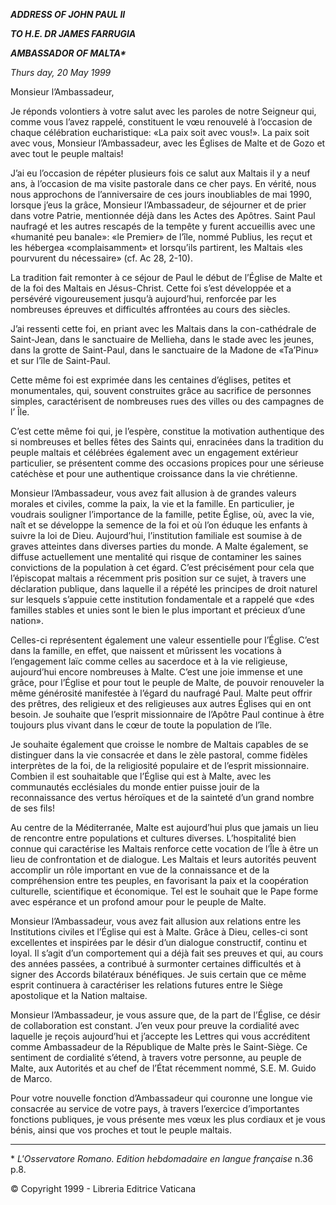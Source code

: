 ***ADDRESS OF JOHN PAUL II***

***TO H.E. DR JAMES FARRUGIA***

***AMBASSADOR OF MALTA\****

*Thurs* *day, 20 May 1999*

Monsieur l’Ambassadeur,

Je réponds volontiers à votre salut avec les paroles de notre Seigneur qui, comme vous l’avez rappelé, constituent le vœu renouvelé à l’occasion de chaque célébration eucharistique: «La paix soit avec vous!». La paix soit avec vous, Monsieur l’Ambassadeur, avec les Églises de Malte et de Gozo et avec tout le peuple maltais!

J’ai eu l’occasion de répéter plusieurs fois ce salut aux Maltais il y a neuf ans, à l’occasion de ma visite pastorale dans ce cher pays. En vérité, nous nous approchons de l’anniversaire de ces jours inoubliables de mai 1990, lorsque j’eus la grâce, Monsieur l’Ambassadeur, de séjourner et de prier dans votre Patrie, mentionnée déjà dans les Actes des Apôtres. Saint Paul naufragé et les autres rescapés de la tempête y furent accueillis avec une «humanité peu banale»: «le Premier» de l’île, nommé Publius, les reçut et les hébergea «complaisamment» et lorsqu’ils partirent, les Maltais «les pourvurent du nécessaire» (cf. Ac 28, 2-10).

La tradition fait remonter à ce séjour de Paul le début de l’Église de Malte et de la foi des Maltais en Jésus-Christ. Cette foi s’est développée et a persévéré vigoureusement jusqu’à aujourd’hui, renforcée par les nombreuses épreuves et difficultés affrontées au cours des siècles.

J’ai ressenti cette foi, en priant avec les Maltais dans la con-cathédrale de Saint-Jean, dans le sanctuaire de Mellieha, dans le stade avec les jeunes, dans la grotte de Saint-Paul, dans le sanctuaire de la Madone de «Ta’Pinu» et sur l’île de Saint-Paul.

Cette même foi est exprimée dans les centaines d’églises, petites et monumentales, qui, souvent construites grâce au sacrifice de personnes simples, caractérisent de nombreuses rues des villes ou des campagnes de l’ Île.

C’est cette même foi qui, je l’espère, constitue la motivation authentique des si nombreuses et belles fêtes des Saints qui, enracinées dans la tradition du peuple maltais et célébrées également avec un engagement extérieur particulier, se présentent comme des occasions propices pour une sérieuse catéchèse et pour une authentique croissance dans la vie chrétienne.

Monsieur l’Ambassadeur, vous avez fait allusion à de grandes valeurs morales et civiles, comme la paix, la vie et la famille. En particulier, je voudrais souligner l’importance de la famille, petite Église, où, avec la vie, naît et se développe la semence de la foi et où l’on éduque les enfants à suivre la loi de Dieu. Aujourd’hui, l’institution familiale est soumise à de graves atteintes dans diverses parties du monde. A Malte également, se diffuse actuellement une mentalité qui risque de contaminer les saines convictions de la population à cet égard. C’est précisément pour cela que l’épiscopat maltais a récemment pris position sur ce sujet, à travers une déclaration publique, dans laquelle il a répété les principes de droit naturel sur lesquels s’appuie cette institution fondamentale et a rappelé que «des familles stables et unies sont le bien le plus important et précieux d’une nation».

Celles-ci représentent également une valeur essentielle pour l’Église. C’est dans la famille, en effet, que naissent et mûrissent les vocations à l’engagement laïc comme celles au sacerdoce et à la vie religieuse, aujourd’hui encore nombreuses à Malte. C’est une joie immense et une grâce, pour l’Église et pour tout le peuple de Malte, de pouvoir renouveler la même générosité manifestée à l’égard du naufragé Paul. Malte peut offrir des prêtres, des religieux et des religieuses aux autres Églises qui en ont besoin. Je souhaite que l’esprit missionnaire de l’Apôtre Paul continue à être toujours plus vivant dans le cœur de toute la population de l’île.

Je souhaite également que croisse le nombre de Maltais capables de se distinguer dans la vie consacrée et dans le zèle pastoral, comme fidèles interprètes de la foi, de la religiosité populaire et de l’esprit missionnaire. Combien il est souhaitable que l’Église qui est à Malte, avec les communautés ecclésiales du monde entier puisse jouir de la reconnaissance des vertus héroïques et de la sainteté d’un grand nombre de ses fils!

Au centre de la Méditerranée, Malte est aujourd’hui plus que jamais un lieu de rencontre entre populations et cultures diverses. L’hospitalité bien connue qui caractérise les Maltais renforce cette vocation de l’Île à être un lieu de confrontation et de dialogue. Les Maltais et leurs autorités peuvent accomplir un rôle important en vue de la connaissance et de la compréhension entre tes peuples, en favorisant la paix et la coopération culturelle, scientifique et économique. Tel est le souhait que le Pape forme avec espérance et un profond amour pour le peuple de Malte.

Monsieur l’Ambassadeur, vous avez fait allusion aux relations entre les Institutions civiles et l’Église qui est à Malte. Grâce à Dieu, celles-ci sont excellentes et inspirées par le désir d’un dialogue constructif, continu et loyal. Il s’agit d’un comportement qui a déjà fait ses preuves et qui, au cours des années passées, a contribué à surmonter certaines difficultés et à signer des Accords bilatéraux bénéfiques. Je suis certain que ce même esprit continuera à caractériser les relations futures entre le Siège apostolique et la Nation maltaise.

Monsieur l’Ambassadeur, je vous assure que, de la part de l’Église, ce désir de collaboration est constant. J’en veux pour preuve la cordialité avec laquelle je reçois aujourd’hui et j’accepte les Lettres qui vous accréditent comme Ambassadeur de la République de Malte près le Saint-Siège. Ce sentiment de cordialité s’étend, à travers votre personne, au peuple de Malte, aux Autorités et au chef de l’État récemment nommé, S.E. M. Guido de Marco.

Pour votre nouvelle fonction d’Ambassadeur qui couronne une longue vie consacrée au service de votre pays, à travers l’exercice d’importantes fonctions publiques, je vous présente mes vœux les plus cordiaux et je vous bénis, ainsi que vos proches et tout le peuple maltais.

* * *

\* *L'Osservatore Romano. Edition hebdomadaire en langue française* n.36 p.8.

© Copyright 1999 - Libreria Editrice Vaticana